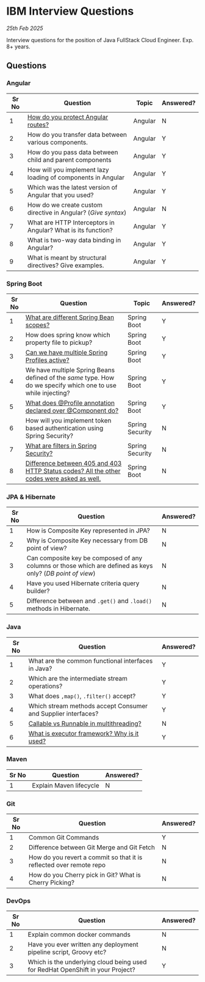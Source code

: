 # IBM Interview Questions
_25th Feb 2025_

Interview questions for the position of Java FullStack Cloud Engineer. Exp. 8+ years.

## Questions

### Angular

| Sr No | Question | Topic | Answered? |
|-------|----------|-------|-----------|
| 1 | [How do you protect Angular routes?](https://medium.com/@filipejohansson/how-to-protect-your-routes-in-angular-795c888cc21e) | Angular | N |
| 2 | How do you transfer data between various components. | Angular | Y |
| 3 | How do you pass data between child and parent components | Angular | Y |
| 4 | How will you implement lazy loading of components in Angular | Angular | Y |
| 5 | Which was the latest version of Angular that you used? | Angular | Y |
| 6 | How do we create custom directive in Angular? (_Give syntax_) | Angular | N | 
| 7 | What are HTTP Interceptors in Angular? What is its function? | Angular | Y |
| 8 | What is two-way data binding in Angular? | Angular | Y |
| 9 | What is meant by structural directives? Give examples. | Angular | Y |

### Spring Boot

| Sr No | Question | Topic | Answered? |
|-------|----------|-------|-----------|
| 1 | [What are different Spring Bean scopes?](https://www.digitalocean.com/community/tutorials/spring-bean-scopes)| Spring Boot | Y |
| 2 | How does spring know which property file to pickup? | Spring Boot | Y |
| 3 | [Can we have multiple Spring Profiles active?](https://www.baeldung.com/spring-profiles) | Spring Boot | Y |
| 4 | We have multiple Spring Beans defined of the _same_ type. How do we specify which one to use while injecting?  | Spring Boot | Y |
| 5 | [What does @Profile annotation declared over @Component do?](https://www.baeldung.com/spring-profiles) | Spring Boot | Y |
| 6 | How will you implement token based authentication using Spring Security? | Spring Security | N |
| 7 | [What are filters in Spring Security?](https://medium.com/@tanmaysaxena2904/spring-security-the-security-filter-chain-e09e1f53b73d#:~:text=Some%20of%20the%20core%20security,and%20handles%20security%2Drelated%20errors) | Spring Security | N |
| 8 | [Difference between 405 and 403 HTTP Status codes? All the other codes were asked as well.](https://www.javaguides.net/2021/01/rest-api-http-status-codes.html) | Spring Boot | N |

### JPA & Hibernate

| Sr No | Question | Answered? |
|-------|----------|-----------|
| 1 | How is Composite Key represented in JPA? | N |
| 2 |  Why is Composite Key necessary from DB point of view? | N |
| 3 | Can composite key be composed of any columns or those which are defined as keys only? (_DB point of view_) | N |
|4| Have you used Hibernate criteria query builder? | N |
|5| Difference between and `.get()` and `.load()` methods in Hibernate. | N |

### Java 

| Sr No | Question | Answered? |
|-------|----------|-----------|
| 1 | What are the common functional interfaces in Java? | Y |
| 2 | Which are the intermediate stream operations? | Y |
| 3 | What does `,map()`, `.filter()` accept? | Y |
| 4 | Which stream methods accept Consumer and Supplier interfaces? | Y |
| 5 | [Callable vs Runnable in multithreading?](#id1) | N |
| 6 | [What is executor framework? Why is it used?](https://jenkov.com/tutorials/java-util-concurrent/executorservice.html) | Y |

### Maven

| Sr No | Question | Answered? |
|-------|----------|-----------|
| 1 | Explain Maven lifecycle | N | 

### Git

| Sr No | Question | Answered? |
|-------|----------|-----------|
| 1 | Common Git Commands | Y |
| 2 | Difference between Git Merge and Git Fetch | N |
| 3 | How do you revert a commit so that it is reflected over remote repo | N |
| 4 | How do you Cherry pick in Git? What is Cherry Picking? | N |

### DevOps

| Sr No | Question | Answered? |
|-------|----------|-----------|
| 1 | Explain common docker commands | N |
| 2 | Have you ever written any deployment pipeline script, Groovy etc? | N |
| 3 | Which is the underlying cloud being used for RedHat OpenShift in your Project? | Y |


